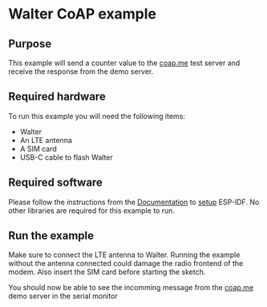 # Walter CoAP example

## Purpose

This example will send a counter value to the [coap.me](https://coap.me/) test server and receive the response from the demo server.

## Required hardware

To run this example you will need the following items:

- Walter
- An LTE antenna
- A SIM card
- USB-C cable to flash Walter

## Required software

Please follow the instructions from the [Documentation](https://www.quickspot.io/documentation.html#/) to
[setup](https://www.quickspot.io/documentation.html#/developer-toolchains/esp-idf) ESP-IDF.
No other libraries are required for this example to run.

## Run the example

Make sure to connect the LTE antenna to Walter. Running the example without the
antenna connected could damage the radio frontend of the modem. Also insert the
SIM card before starting the sketch.

You should now be able to see the incomming message from the [coap.me](coap.me) demo server in the serial monitor
